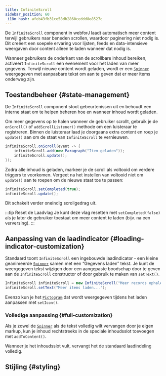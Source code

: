 ```yaml
---
title: InfiniteScroll
sidebar_position: 60
_i18n_hash: afeb43fb31ce58db2860ceddd8e8527c
---
```

<DocChip chip="shadow" />
<DocChip chip="name" label="dwc-infinite-scroll" />
<DocChip chip='since' label='25.00' />
<JavadocLink type="infinite-scroll" location="com/webforj/component/infinitescroll/InfiniteScroll" top='true'/>

De `InfiniteScroll` component in webforJ laadt automatisch meer content terwijl gebruikers naar beneden scrollen, waardoor paginering niet nodig is. Dit creëert een soepele ervaring voor lijsten, feeds en data-intensieve weergaven door content alleen te laden wanneer dat nodig is.

Wanneer gebruikers de onderkant van de scrollbare inhoud bereiken, activeert `InfiniteScroll` een evenement voor het laden van meer gegevens. Terwijl nieuwe content wordt geladen, wordt er een [`Spinner`](../components/spinner) weergegeven met aanpasbare tekst om aan te geven dat er meer items onderweg zijn.

<AppLayoutViewer
path='/webforj/infinitescroll?' 
javaE='https://raw.githubusercontent.com/webforj/webforj-documentation/refs/heads/main/src/main/java/com/webforj/samples/views/infinitescroll/InfiniteScrollView.java'
cssURL='/css/infinitescroll/infinitescroll.css'
height = '400px'
mobile='true'
/>

## Toestandbeheer {#state-management}

De `InfiniteScroll` component stoot gebeurtenissen uit en behoudt een interne staat om te helpen beheren hoe en wanneer inhoud wordt geladen.

Om meer gegevens op te halen wanneer de gebruiker scrollt, gebruik je de `onScroll()` of `addScrollListener()` methode om een luisteraar te registreren. Binnen de luisteraar laad je doorgaans extra content en roep je `update()` aan om de staat van `InfiniteScroll` te vernieuwen.

```java
infiniteScroll.onScroll(event -> {
    infiniteScroll.add(new Paragraph("Item geladen"));
    infiniteScroll.update();
});
```

Zodra alle inhoud is geladen, markeer je de scroll als voltooid om verdere triggers te voorkomen. Vergeet na het instellen van voltooid niet om `update()` aan te roepen om de nieuwe staat toe te passen:

```java
infiniteScroll.setCompleted(true);
infiniteScroll.update();
```
Dit schakelt verder oneindig scrollgedrag uit.

:::tip Reset de Laadvlag
Je kunt deze vlag resetten met `setCompleted(false)` als je later de gebruiker toestaat om meer content te laden (bijv. na een verversing).
:::

## Aanpassing van de laadindicator {#loading-indicator-customization}

Standaard toont `InfiniteScroll` een ingebouwde laadindicator - een kleine geanimeerde [`Spinner`](../components/spinner) samen met een “Gegevens laden” tekst. Je kunt de weergegeven tekst wijzigen door een aangepaste boodschap door te geven aan de `InfiniteScroll` constructor of door gebruik te maken van `setText()`.

```java
InfiniteScroll infiniteScroll = new InfiniteScroll("Meer records ophalen...");
infiniteScroll.setText("Meer items laden...");
```

Evenzo kun je het [`Pictogram`](../components/icon) dat wordt weergegeven tijdens het laden aanpassen met `setIcon()`.

<AppLayoutViewer
path='/webforj/infinitescrollloading?' 
javaE='https://raw.githubusercontent.com/webforj/webforj-documentation/refs/heads/main/src/main/java/com/webforj/samples/views/infinitescroll/InfiniteScrollLoadingView.java'
cssURL='/css/infinitescroll/infinitescroll.css'
height = '400px'
mobile='true'
/>

### Volledige aanpassing {#full-customization}

Als je zowel de [`Spinner`](../components/spinner) als de tekst volledig wilt vervangen door je eigen markup,
kun je inhoud rechtstreeks in de speciale inhoudsslot toevoegen met `addToContent()`.

Wanneer je het inhoudsslot vult, vervangt het de standaard laadindeling volledig.

<AppLayoutViewer
path='/webforj/infinitescrollcustomloading?' 
javaE='https://raw.githubusercontent.com/webforj/webforj-documentation/refs/heads/main/src/main/java/com/webforj/samples/views/infinitescroll/InfiniteScrollCustomLoadingView.java'
cssURL='/css/infinitescroll/infinitescrollcustom.css'
height = '400px'
mobile='true'
/>

## Stijling {#styling}

<TableBuilder name="InfiniteScroll" />
